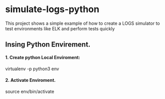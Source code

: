 # simulate-logs-python
This project shows a simple example of how to create a LOGS simulator to test environments like ELK and perform tests quickly


## Insing Python Envirement. 

#### 1. Create python Local Enviroment: 

virtualenv -p python3 env

#### 2. Activate Enviroment. 

source env/bin/activate


